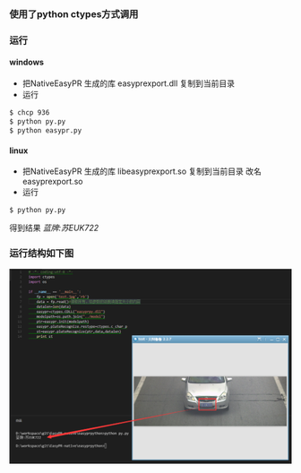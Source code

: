 ### 使用了python ctypes方式调用

### 运行
#### windows
+ 把NativeEasyPR 生成的库 easyprexport.dll 复制到当前目录
+ 运行
```
$ chcp 936
$ python py.py
$ python easypr.py
```

#### linux 
+ 把NativeEasyPR 生成的库 libeasyprexport.so 复制到当前目录 改名easyprexport.so
+ 运行
```
$ python py.py
```

得到结果 *蓝牌:苏EUK722*

### 运行结构如下图
![py.py效果图](shows.png)